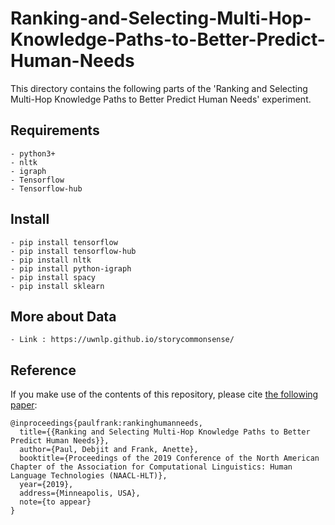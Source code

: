 # Ranking-and-Selecting-Multi-Hop-Knowledge-Paths-to-Better-Predict-Human-Needs
This directory contains the following parts of the 'Ranking and Selecting Multi-Hop Knowledge Paths to Better Predict Human Needs' experiment.

## Requirements 
~~~~
- python3+
- nltk
- igraph
- Tensorflow 
- Tensorflow-hub
~~~~

## Install
~~~~
- pip install tensorflow
- pip install tensorflow-hub
- pip install nltk
- pip install python-igraph
- pip install spacy 
- pip install sklearn
~~~~

## More about Data
~~~~
- Link : https://uwnlp.github.io/storycommonsense/
~~~~

## Reference

If you make use of the contents of this repository, please cite [the following paper](https://arxiv.org/abs/1904.00676):

```
@inproceedings{paulfrank:rankinghumanneeds,
  title={{Ranking and Selecting Multi-Hop Knowledge Paths to Better Predict Human Needs}},
  author={Paul, Debjit and Frank, Anette},
  booktitle={Proceedings of the 2019 Conference of the North American Chapter of the Association for Computational Linguistics: Human Language Technologies (NAACL-HLT)},
  year={2019},
  address={Minneapolis, USA},
  note={to appear}
}
